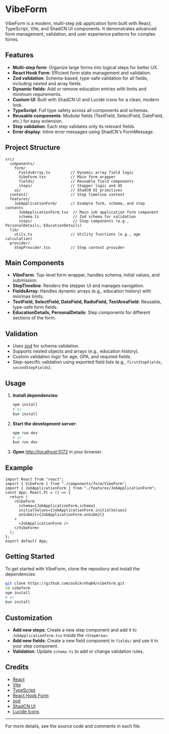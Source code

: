 # VibeForm

VibeForm is a modern, multi-step job application form built with React, TypeScript, Vite, and ShadCN UI components. It demonstrates advanced form management, validation, and user experience patterns for complex forms.

## Features

- **Multi-step form**: Organize large forms into logical steps for better UX.
- **React Hook Form**: Efficient form state management and validation.
- **Zod validation**: Schema-based, type-safe validation for all fields, including nested and array fields.
- **Dynamic fields**: Add or remove education entries with limits and minimum requirements.
- **Custom UI**: Built with ShadCN UI and Lucide icons for a clean, modern look.
- **TypeScript**: Full type safety across all components and schemas.
- **Reusable components**: Modular fields (TextField, SelectField, DateField, etc.) for easy extension.
- **Step validation**: Each step validates only its relevant fields.
- **Error display**: Inline error messages using ShadCN's FormMessage.

## Project Structure

```
src/
  components/
    form/
      FieldsArray.ts         // Dynamic array field logic
      VibeForm.tsx           // Main form wrapper
      fields/                // Reusable field components
      steps/                 // Stepper logic and UI
    ui/                      // ShadCN UI primitives
  context/                   // Step timeline context
  features/
    JobApplicationForm/      // Example form, schema, and step contents
      JobApplicationForm.tsx  // Main job application form component
      schema.ts               // Zod schema for validation
      steps/                  // Step components (e.g., PersonalDetails, EducationDetails)
  lib/
    utils.ts                 // Utility functions (e.g., age calculation)
  provider/
    StepProvider.tsx         // Step context provider
```

## Main Components

- **VibeForm**: Top-level form wrapper, handles schema, initial values, and submission.
- **StepTimeline**: Renders the stepper UI and manages navigation.
- **FieldsArray**: Handles dynamic arrays (e.g., education history) with min/max limits.
- **TextField, SelectField, DateField, RadioField, TextAreaField**: Reusable, type-safe form fields.
- **EducationDetails, PersonalDetails**: Step components for different sections of the form.

## Validation

- Uses [zod](https://zod.dev/) for schema validation.
- Supports nested objects and arrays (e.g., education history).
- Custom validation logic for age, GPA, and required fields.
- Step-specific validation using exported field lists (e.g., `firstStepFields`, `secondStepFields`).

## Usage

1. **Install dependencies**:
   ```bash
   npm install
   # or
   bun install
   ```
2. **Start the development server**:
   ```bash
   npm run dev
   # or
   bun run dev
   ```
3. **Open** [http://localhost:5173](http://localhost:5173) in your browser.

## Example

```tsx
import React from "react";
import { VibeForm } from "./components/form/VibeForm";
import { JobApplicationForm } from "./features/JobApplicationForm";
const App: React.FC = () => {
  return (
    <VibeForm
      schema={JobApplicationForm.schema}
      initialValues={JobApplicationForm.initialValues}
      onSubmit={JobApplicationForm.onSubmit}
    >
      <JobApplicationForm />
    </VibeForm>
  );
};
export default App;
```

## Getting Started

To get started with VibeForm, clone the repository and install the dependencies:

```bash
git clone https://github.com/ashikrnhq04/vibeform.git
cd vibeform
npm install
# or
bun install
```

## Customization

- **Add new steps**: Create a new step component and add it to `JobApplicationForm.tsx` inside the `<StepArea>`.
- **Add new fields**: Create a new field component in `fields/` and use it in your step component.
- **Validation**: Update `schema.ts` to add or change validation rules.

## Credits

- [React](https://react.dev/)
- [Vite](https://vitejs.dev/)
- [TypeScript](https://www.typescriptlang.org/)
- [React Hook Form](https://react-hook-form.com/)
- [zod](https://zod.dev/)
- [ShadCN UI](https://ui.shadcn.com/)
- [Lucide Icons](https://lucide.dev/)

---

For more details, see the source code and comments in each file.
